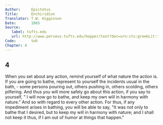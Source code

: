 ```yaml
---
Author:     Epictetus  
Title:      Enchiridion  
Translator: T.W. Higginson  
Date:       1865  
Source:
   label: tufts.edu
   url: http://www.perseus.tufts.edu/hopper/text?doc=urn:cts:greekLit:tlg0557.tlg002.perseus-eng2:1
Code:       twh  
Chapter: 4
---
```

##  4

When you set about any action, remind yourself of what nature the action is. If
you are going to bathe, represent to yourself the incidents usual in the bath, -
some persons pouring out, others pushing in, others scolding, others pilfering.
And thus you will more safely go about this action, if you say to yourself, " I
will now go to bathe, and keep my own will in harmony with nature." And so with
regard to every other action. For thus, if any impediment arises in bathing,
you will be able to say, "It was not only to bathe that I desired, but to keep
my will in harmony with nature; and I shall not keep it thus, if I am out of
humor at things that happen."


